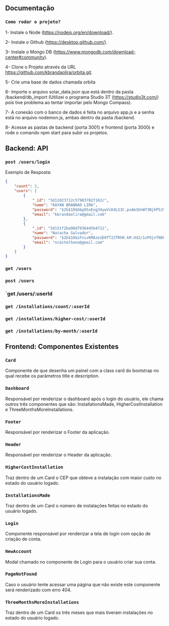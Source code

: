 ## Documentação

### `Como rodar o projeto?`

1- Instale o Node (https://nodejs.org/en/download/).

2- Instale o Github (https://desktop.github.com/).

3- Instale o Mongo DB (https://www.mongodb.com/download-center#community).

4- Clone o Projeto através da URL https://github.com/kbrandaolira/orbita.git.

5- Crie uma base de dados chamada orbita

6- Importe o arquivo solar_data.json que está dentro da pasta /backend/db_import (Utilizei o programa Studio 3T (https://studio3t.com/) pois tive problema ao tentar importar pelo Mongo Compass).

7- A conexão com o banco de dados é feita no arquivo app.js e a senha está no arquivo nodemon.js, ambas dentro da pasta /backend.

8- Acesse as pastas de backend (porta 3001) e frontend (porta 3000) e rode o comando npm start para subir os projetos.

## Backend: API

### `post /users/login`

Exemplo de Resposta:

```json
{
    "count": 2,
    "users": [
        {
            "_id": "5d12d23712c57903782f182c",
            "name": "KAYAN BRANDAO LIRA",
            "password": "$2b$10$GbpOSxEog34ywViKdLS3C.pxAm3UnWf3NjhPSJ9Am7lQJZeyaa4fq",
            "email": "kbrandaolira@gmail.com"
        },
        {
            "_id": "5d151f2ba98d7936445b4711",
            "name": "Natacha Salvador",
            "password": "$2b$10$zFnivKMAze1E0TT22TRhR.kM.Ud2/1xPOjnTN8F0gBQL7cTXmaL3S",
            "email": "ncastelhano@gmail.com"
        }
    ]
}
```

### `get /users`

### `post /users`

### `get /users/:userId

### `get /installations/count/:userId`

### `get /installations/higher-cost/:userId`

### `get /installations/by-month/:userId`

## Frontend: Componentes Existentes

### `Card`

Componente de que desenha um painel com a class card do bootstrap no qual recebe os parâmetros title e description.

### `Dashboard`

Responsável por renderizar o dashboard após o login do usuário, ele chama outros três componentes que são: InstallationsMade, HigherCostInstallation e ThreeMonthsMoreInstallations.

### `Footer`

Responsável por renderizar o Footer da aplicação.

### `Header`

Responsável por renderizar o Header da aplicação.

### `HigherCostInstallation`

Traz dentro de um Card o CEP que obteve a instalação com maior custo no estado do usuário logado.

### `InstallationsMade`

Traz dentro de um Card o número de instalações feitas no estado do usuário logado.

### `Login`

Componente responsável por renderizar a tela de login com opção de criação de conta.

### `NewAccount`

Modal chamado no componente de Login para o usuário criar sua conta.

### `PageNotFound`

Caso o usuário tente acessar uma página que não existe este componente será renderizado com erro 404.

### `ThreeMonthsMoreInstallations`

Traz dentro de um Card os três meses que mais tiveram instalações no estado do usuário logado.
